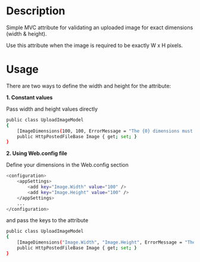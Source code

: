 Description
===
Simple MVC attribute for validating an uploaded image for exact dimensions (width & height).

Use this attribute when the image is required to be exactly W x H pixels.


Usage
===
There are two ways to define the width and height for the attribute:

**1. Constant values**

Pass width and height values directly
```sh
public class UploadImageModel
{
	[ImageDimensions(100, 100, ErrorMessage = "The {0} dimensions must be {1} x {2}.")]
	public HttpPostedFileBase Image { get; set; }
}
```

**2. Using Web.config file**

Define your dimensions in the Web.config <appSettings> section
```sh
<configuration>
	<appSettings>
		<add key="Image.Width" value="100" />
		<add key="Image.Height" value="100" />
	</appSettings>
	...
</configuration>
```

and pass the <appSettings> keys to the attribute
```sh
public class UploadImageModel
{
	[ImageDimensions("Image.Width", "Image.Height", ErrorMessage = "The {0} dimensions must be {1} x {2}.")]
	public HttpPostedFileBase Image { get; set; }
}
```

